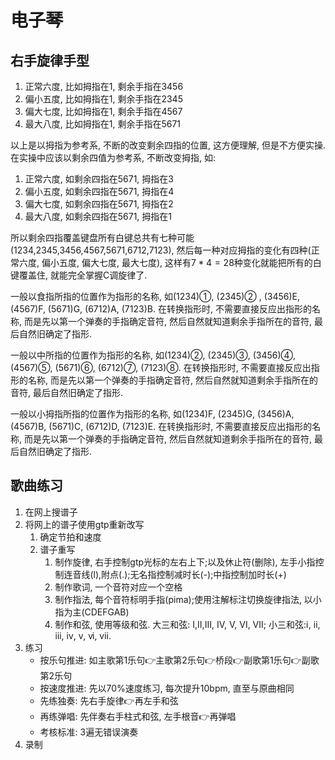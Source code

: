 # 电子琴

## 右手旋律手型
1. 正常六度, 比如拇指在1, 剩余手指在3456
2. 偏小五度, 比如拇指在1, 剩余手指在2345
3. 偏大七度, 比如拇指在1, 剩余手指在4567
4. 最大八度, 比如拇指在1, 剩余手指在5671

以上是以拇指为参考系, 不断的改变剩余四指的位置, 这方便理解, 但是不方便实操. 在实操中应该以剩余四值为参考系, 不断改变拇指, 如: 


1. 正常六度, 如剩余四指在5671, 拇指在3
2. 偏小五度, 如剩余四指在5671, 拇指在4
3. 偏大七度, 如剩余四指在5671, 拇指在2
4. 最大八度, 如剩余四指在5671, 拇指在1

所以剩余四指覆盖键盘所有白键总共有七种可能(1234,2345,3456,4567,5671,6712,7123), 然后每一种对应拇指的变化有四种(正常六度, 偏小五度, 偏大七度, 最大七度), 这样有$7*4=28$种变化就能把所有的白键覆盖住, 就能完全掌握C调旋律了.

一般以食指所指的位置作为指形的名称, 如(1234)①, (2345)②  , (3456)E, (4567)F, (5671)G, (6712)A, (7123)B. 在转换指形时, 不需要直接反应出指形的名称, 而是先以第一个弹奏的手指确定音符, 然后自然就知道剩余手指所在的音符, 最后自然旧确定了指形.

一般以中所指的位置作为指形的名称, 如(1234)②, (2345)③, (3456)④, (4567)⑤, (5671)⑥, (6712)⑦, (7123)⑧. 在转换指形时, 不需要直接反应出指形的名称, 而是先以第一个弹奏的手指确定音符, 然后自然就知道剩余手指所在的音符, 最后自然旧确定了指形.


一般以小拇指所指的位置作为指形的名称, 如(1234)F, (2345)G, (3456)A, (4567)B, (5671)C, (6712)D, (7123)E. 在转换指形时, 不需要直接反应出指形的名称, 而是先以第一个弹奏的手指确定音符, 然后自然就知道剩余手指所在的音符, 最后自然旧确定了指形.



## 歌曲练习
1. 在网上搜谱子
2. 将网上的谱子使用gtp重新改写
    1. 确定节拍和速度
    2. 谱子重写
       1. 制作旋律, 右手控制gtp光标的左右上下;以及休止符(删除), 左手小指控制连音线(l),附点(.);无名指控制减时长(-);中指控制加时长(+)
       3. 制作歌词, 一个音符对应一个空格
       4. 制作指法, 每个音符标明手指(pima);使用注解标注切换旋律指法, 以小指为主(CDEFGAB)
       5. 制作和弦, 使用等级和弦. 大三和弦: Ⅰ,Ⅱ,Ⅲ, Ⅳ, Ⅴ, Ⅵ, Ⅶ; 小三和弦:ⅰ, ⅱ, ⅲ, ⅳ, ⅴ, ⅵ, ⅶ.
3. 练习
    - 按乐句推进: 如主歌第1乐句👉主歌第2乐句👉桥段👉副歌第1乐句👉副歌第2乐句
    - 按速度推进: 先以70%速度练习, 每次提升10bpm, 直至与原曲相同
    - 先练独奏: 先右手旋律👉再左手和弦
    - 再练弹唱: 先伴奏右手柱式和弦, 左手根音👉再弹唱
    - 考核标准: 3遍无错误演奏
4. 录制





